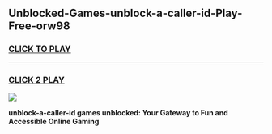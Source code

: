 
## Unblocked-Games-unblock-a-caller-id-Play-Free-orw98
<h3>
<a href="https://premium76.site?title=unblock-a-caller-id&ref=12A">CLICK TO PLAY</a></h3>
<hr>

<h3>
<a href="https://premium76.site?title=unblock-a-caller-id&ref=12A">CLICK 2 PLAY</a>
  
</h3>

<a href="https://premium76.site?title=unblock-a-caller-id&ref=12A"><img src="https://clearcache.store/games.png"></a>


**unblock-a-caller-id games unblocked: Your Gateway to Fun and Accessible Online Gaming**
